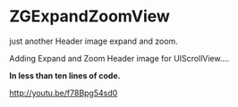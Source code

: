 ZGExpandZoomView
================

just another Header image expand and zoom.


Adding Expand and Zoom Header image for UIScrollView....

**In less than ten lines of code.**

http://youtu.be/f78Bpg54sd0
